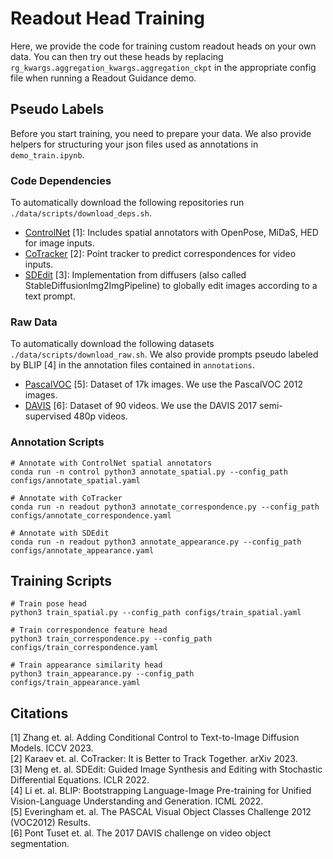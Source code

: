 # Readout Head Training
Here, we provide the code for training custom readout heads on your own data. You can then try out these heads by replacing `rg_kwargs.aggregation_kwargs.aggregation_ckpt` in the appropriate config file when running a Readout Guidance demo.

## Pseudo Labels
Before you start training, you need to prepare your data. We also provide helpers for structuring your json files used as annotations in `demo_train.ipynb`.

### Code Dependencies
To automatically download the following repositories run `./data/scripts/download_deps.sh`.
- [ControlNet](https://github.com/lllyasviel/ControlNet) [1]: Includes spatial annotators with OpenPose, MiDaS, HED for image inputs.
- [CoTracker](https://github.com/facebookresearch/co-tracker) [2]: Point tracker to predict correspondences for video inputs.
- [SDEdit](https://github.com/huggingface/diffusers/blob/main/src/diffusers/pipelines/stable_diffusion/pipeline_stable_diffusion_img2img.py) [3]: Implementation from diffusers (also called StableDiffusionImg2ImgPipeline) to globally edit images according to a text prompt.

### Raw Data
To automatically download the following datasets `./data/scripts/download_raw.sh`. We also provide prompts pseudo labeled by BLIP [4] in the annotation files contained in `annotations`.
- [PascalVOC](http://host.robots.ox.ac.uk/pascal/VOC/voc2012/index.html#devkit) [5]: Dataset of 17k images. We use the PascalVOC 2012 images.
- [DAVIS](https://davischallenge.org/davis2017/code.html) [6]: Dataset of 90 videos. We use the DAVIS 2017 semi-supervised 480p videos.

### Annotation Scripts
```
# Annotate with ControlNet spatial annotators
conda run -n control python3 annotate_spatial.py --config_path configs/annotate_spatial.yaml

# Annotate with CoTracker
conda run -n readout python3 annotate_correspondence.py --config_path configs/annotate_correspondence.yaml

# Annotate with SDEdit
conda run -n readout python3 annotate_appearance.py --config_path configs/annotate_appearance.yaml
```

## Training Scripts
```
# Train pose head
python3 train_spatial.py --config_path configs/train_spatial.yaml

# Train correspondence feature head
python3 train_correspondence.py --config_path configs/train_correspondence.yaml

# Train appearance similarity head
python3 train_appearance.py --config_path configs/train_appearance.yaml
```

## Citations
[1] Zhang et. al. Adding Conditional Control to Text-to-Image Diffusion Models. ICCV 2023.\
[2] Karaev et. al. CoTracker: It is Better to Track Together. arXiv 2023.\
[3] Meng et. al. SDEdit: Guided Image Synthesis and Editing with Stochastic Differential Equations. ICLR 2022.\
[4] Li et. al. BLIP: Bootstrapping Language-Image Pre-training for Unified Vision-Language Understanding and Generation. ICML 2022.\
[5] Everingham et. al. The PASCAL Visual Object Classes
Challenge 2012 (VOC2012) Results.\
[6] Pont Tuset et. al. The 2017 DAVIS challenge on video object segmentation.